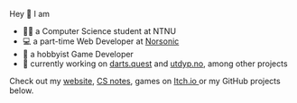 Hey 👋 I am

- 👨‍🎓 a Computer Science student at NTNU
- 💻 a part-time Web Developer at [Norsonic](https://web2.norsonic.com/)
- 👾 a hobbyist Game Developer
- 📌 currently working on [darts.quest](https://github.com/ntnui-darts/darts.quest) and [utdyp.no](https://github.com/magnetenstad/utdyp), among other projects

Check out my [website](https://magne.dev), [CS notes](https://magne.dev/docs/courses), games on [Itch.io ](https://magnetenstad.itch.io/) or my GitHub projects below.

